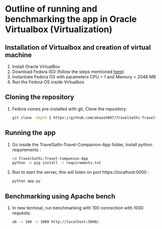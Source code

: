 # Outline of running and benchmarking the app in Oracle Virtualbox (Virtualization)

## Installation of Virtualbox and creation of virtual machine

1. Install Oracle VirtualBox
2. Download Fedora ISO (follow the steps mentioned [here](https://itsfoss.com/install-fedora-in-virtualbox/))
3. Instantiate Fedora OS with parameters CPU = 1 and Memory = 2048 MB
4. Run the Fedora OS inside Virtualbox 

## Cloning the repository

1. Fedora comes pre-installed with git, Clone the repository:
   ```bash
   git clone -depth 1 https://github.com/akaash897/TravelSathi-Travel-Companion-App.git
   ```

## Running the app 

1. Go inside the TravelSathi-Travel-Companion-App folder, Install python requirements :
   ```bash
   cd TravelSathi-Travel-Companion-App
   python -m pip install -r requirements.txt
   ```
2. Run to start the server, this will listen on port https://localhost:5000 :
   ```bash
   python app.py
   ```

## Benchmarking using Apache bench
1. In new terminal, run benchmarking with 100 connection with 1000 requests:
   ```bash
   ab -c 100 -n 1000 http://localhost:5000/
   ```




